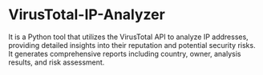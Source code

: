# VirusTotal-IP-Analyzer
It is a Python tool that utilizes the VirusTotal API to analyze IP addresses, providing detailed insights into their reputation and potential security risks. It generates comprehensive reports including country, owner, analysis results, and risk assessment.
